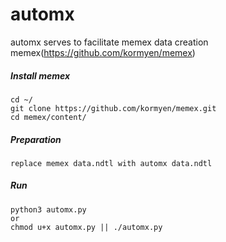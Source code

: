 # automx
automx serves to facilitate memex data creation
memex(https://github.com/kormyen/memex)

<h5>Install memex</h5>

```
cd ~/
git clone https://github.com/kormyen/memex.git
cd memex/content/
```
<h5>Preparation</h5>

```
replace memex data.ndtl with automx data.ndtl
```
<h5>Run</h5>

```
python3 automx.py
or
chmod u+x automx.py || ./automx.py
```

